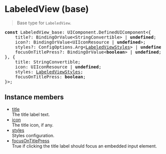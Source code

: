 # LabeledView (base)

> Base type for `LabeledView`.

<pre class="docgen_signature"><b>const</b> LabeledView_base: UIComponent.DefinedUIComponent&lt;{<br>    title?: BindingOrValue&lt;StringConvertible&gt; | <b>undefined</b>;<br>    icon?: BindingOrValue&lt;UIIconResource | <b>undefined</b>&gt;;<br>    styles?: ConfigOptions.Arg&lt;<a href="LabeledViewStyles.md">LabeledViewStyles</a>&gt; | <b>undefined</b>;<br>    focusOnTitlePress?: BindingOrValue&lt;<b>boolean</b>&gt; | <b>undefined</b>;<br>}, {<br>    title: StringConvertible;<br>    icon: UIIconResource | <b>undefined</b>;<br>    styles: <a href="LabeledViewStyles.md">LabeledViewStyles</a>;<br>    focusOnTitlePress: <b>boolean</b>;<br>}&gt;;</pre>

## Instance members

- [<!--{ref:property}-->title](LabeledView_base_title.md) \
    The title label text.
- [<!--{ref:property}-->icon](LabeledView_base_icon.md) \
    The title icon, if any.
- [<!--{ref:property}-->styles](LabeledView_base_styles.md) \
    Styles configuration.
- [<!--{ref:property}-->focusOnTitlePress](LabeledView_base_focusOnTitlePress.md) \
    True if clicking the title label should focus an embedded input element.